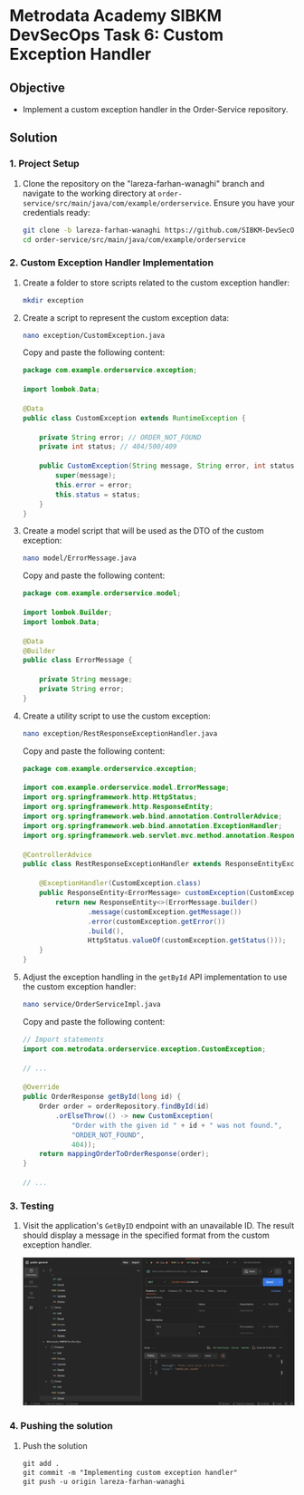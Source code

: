# Metrodata Academy SIBKM DevSecOps Task 6: Custom Exception Handler

## Objective
- Implement a custom exception handler in the Order-Service repository.

## Solution
### 1. Project Setup
1. Clone the repository on the "lareza-farhan-wanaghi" branch and navigate to the working directory at `order-service/src/main/java/com/example/orderservice`. Ensure you have your credentials ready:

   ```bash
   git clone -b lareza-farhan-wanaghi https://github.com/SIBKM-DevSecOps/order-service.git
   cd order-service/src/main/java/com/example/orderservice
   ```

### 2. Custom Exception Handler Implementation
1. Create a folder to store scripts related to the custom exception handler:

   ```bash
   mkdir exception
   ```

2. Create a script to represent the custom exception data:

   ```bash
   nano exception/CustomException.java
   ```

   Copy and paste the following content:

   ```java
   package com.example.orderservice.exception;

   import lombok.Data;

   @Data
   public class CustomException extends RuntimeException {

       private String error; // ORDER_NOT_FOUND
       private int status; // 404/500/409

       public CustomException(String message, String error, int status) {
           super(message);
           this.error = error;
           this.status = status;
       }
   }
   ```

3. Create a model script that will be used as the DTO of the custom exception:

   ```bash
   nano model/ErrorMessage.java
   ```

   Copy and paste the following content:

   ```java
   package com.example.orderservice.model;

   import lombok.Builder;
   import lombok.Data;

   @Data
   @Builder
   public class ErrorMessage {

       private String message;
       private String error;
   }
   ```

4. Create a utility script to use the custom exception:

   ```bash
   nano exception/RestResponseExceptionHandler.java
   ```

   Copy and paste the following content:

   ```java
   package com.example.orderservice.exception;

   import com.example.orderservice.model.ErrorMessage;
   import org.springframework.http.HttpStatus;
   import org.springframework.http.ResponseEntity;
   import org.springframework.web.bind.annotation.ControllerAdvice;
   import org.springframework.web.bind.annotation.ExceptionHandler;
   import org.springframework.web.servlet.mvc.method.annotation.ResponseEntityExceptionHandler;

   @ControllerAdvice
   public class RestResponseExceptionHandler extends ResponseEntityExceptionHandler {

       @ExceptionHandler(CustomException.class)
       public ResponseEntity<ErrorMessage> customException(CustomException customException) {
           return new ResponseEntity<>(ErrorMessage.builder()
                   .message(customException.getMessage())
                   .error(customException.getError())
                   .build(),
                   HttpStatus.valueOf(customException.getStatus()));
       }
   }
   ```

5. Adjust the exception handling in the `getById` API implementation to use the custom exception handler:

   ```bash
   nano service/OrderServiceImpl.java
   ```

   Copy and paste the following content:

   ```java
   // Import statements
   import com.metrodata.orderservice.exception.CustomException;

   // ...

   @Override
   public OrderResponse getById(long id) {
       Order order = orderRepository.findById(id)
           .orElseThrow(() -> new CustomException(
               "Order with the given id " + id + " was not found.",
               "ORDER_NOT_FOUND",
               404));
       return mappingOrderToOrderResponse(order);
   }

   // ...
   ```

### 3. Testing
1. Visit the application's `GetByID` endpoint with an unavailable ID. The result should display a message in the specified format from the custom exception handler.

   ![Screenshot 2023-09-13 at 07.31.51.png](_resources/Screenshot%202023-09-13%20at%2007.31.51.png)
   
### 4. Pushing the solution
1. Push the solution
	```
	git add .
	git commit -m "Implementing custom exception handler"
	git push -u origin lareza-farhan-wanaghi
	```